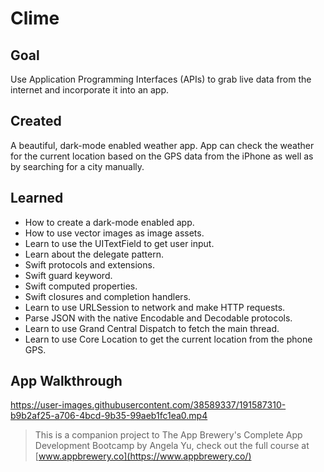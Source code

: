 #  Clime

## Goal

Use Application Programming Interfaces (APIs) to grab live data from the internet and incorporate it into an app.

## Created
A beautiful, dark-mode enabled weather app. App can check the weather for the current location based on the GPS data from the iPhone as well as by searching for a city manually. 

## Learned

* How to create a dark-mode enabled app.
* How to use vector images as image assets.
* Learn to use the UITextField to get user input. 
* Learn about the delegate pattern.
* Swift protocols and extensions. 
* Swift guard keyword. 
* Swift computed properties.
* Swift closures and completion handlers.
* Learn to use URLSession to network and make HTTP requests.
* Parse JSON with the native Encodable and Decodable protocols. 
* Learn to use Grand Central Dispatch to fetch the main thread.
* Learn to use Core Location to get the current location from the phone GPS. 

## App Walkthrough

https://user-images.githubusercontent.com/38589337/191587310-b9b2af25-a706-4bcd-9b35-99aeb1fc1ea0.mp4

>This is a companion project to The App Brewery's Complete App Development Bootcamp by Angela Yu, check out the full course at [www.appbrewery.co](https://www.appbrewery.co/)




